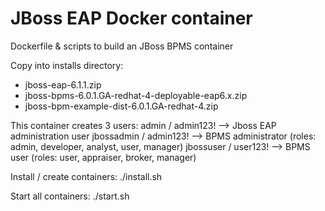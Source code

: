 JBoss EAP Docker container
==========================

Dockerfile & scripts to build an JBoss BPMS container

Copy into installs directory:
  - jboss-eap-6.1.1.zip
  - jboss-bpms-6.0.1.GA-redhat-4-deployable-eap6.x.zip
  - jboss-bpm-example-dist-6.0.1.GA-redhat-4.zip

This container creates 3 users:
    admin / admin123! --> Jboss EAP administration user
    jbossadmin / admin123! --> BPMS administrator (roles: admin, developer, analyst, user, manager)
    jbossuser / user123! --> BPMS user (roles: user, appraiser, broker, manager)

Install / create containers:
./install.sh

Start all containers:
./start.sh

